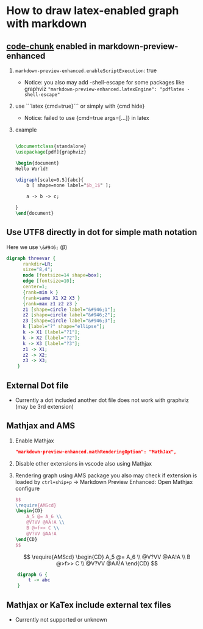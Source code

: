 # How to draw latex-enabled graph with markdown

## [code-chunk] enabled in markdown-preview-enhanced

1. `markdown-preview-enhanced.enableScriptExecution`: true
   - Notice: you also may add -shell-escape for some packages like graphviz
     `"markdown-preview-enhanced.latexEngine": "pdflatex -shell-escape"`
1. use \```latex {cmd=true}``` or simply with {cmd hide}
   - Notice: failed to use {cmd=true args=[...]} in latex
1. example

   ```latex {cmd args=["--shell-escape"]}

   \documentclass{standalone}
   \usepackage[pdf]{graphviz}

   \begin{document}
   Hello World!

   \digraph[scale=0.5]{abc}{
       b [ shape=none label="$b_1$" ];

       a -> b -> c;

   }
   \end{document}
   ```

[code-chunk]: https://github.com/shd101wyy/markdown-preview-enhanced/blob/master/docs/code-chunk.md

## Use UTF8 directly in dot for simple math notation

Here we use `\&#946;` (&#946;)

```dot
digraph threevar {
      rankdir=LR;
      size="8,4";
      node [fontsize=14 shape=box];
      edge [fontsize=10];
      center=1;
      {rank=min k }
      {rank=same X1 X2 X3 }
      {rank=max z1 z2 z3 }
      z1 [shape=circle label="&#946;1"];
      z2 [shape=circle label="&#946;2"];
      z3 [shape=circle label="&#946;3"];
      k [label="?" shape="ellipse"];
      k -> X1 [label="?1"];
      k -> X2 [label="?2"];
      k -> X3 [label="?3"];
      z1 -> X1;
      z2 -> X2;
      z3 -> X3;
    }
```

## External Dot file

- Currently a dot included another dot file does not work with graphviz (may be 3rd extension)

## Mathjax and AMS

1. Enable Mathjax

   ```json
   "markdown-preview-enhanced.mathRenderingOption": "MathJax",
   ```

1. Disable other extensions in vscode also using Mathjax

1. Rendering graph using AMS package
   you also may check if extension is loaded by `ctrl+ship+p` -> Markdown Preview Enhanced: Open Mathjax configure

   ```latex
   $$
   \require{AMScd}
   \begin{CD}
       A_5 @= A_6 \\
       @V?VV @AA!A \\
       B @>f>> C \\
       @V?VV @AA!A
   \end{CD}
   $$
   ```

   $$
   \require{AMScd}
   \begin{CD}
       A_5 @= A_6 \\
       @V?VV @AA!A \\
       B @>f>> C \\
       @V?VV @AA!A
   \end{CD}
   $$

```dot {engine="circo", files=[{path:"abc.dot"}]}
    digraph G {
        t -> abc
    }

```

## Mathjax or KaTex include external tex files

- Currently not supported or unknown
